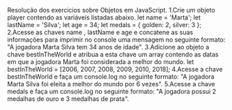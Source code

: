 Resolução dos exercicios sobre Objetos em JavaScript.
1.Crie um objeto player contendo as variáveis listadas abaixo.
let name = 'Marta';
let lastName = 'Silva';
let age = 34;
let medals = { golden: 2, silver: 3 };
2.Acesse as chaves name , lastName e age e concatene as suas informações para imprimir no console uma mensagem no seguinte formato: "A jogadora Marta Silva tem 34 anos de idade".
3.Adicione ao objeto a chave bestInTheWorld e atribua a esta chave um array contendo as datas em que a jogadora Marta foi considerada a melhor do mundo.
let bestInTheWorld = [2006, 2007, 2008, 2009, 2010, 2018];
4.Acesse a chave bestInTheWorld e faça um console.log no seguinte formato: "A jogadora Marta Silva foi eleita a melhor do mundo por 6 vezes".
5.Acesse a chave medals e faça um console.log no seguinte formato: "A jogadora possui 2 medalhas de ouro e 3 medalhas de prata".
